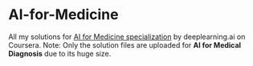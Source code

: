 # AI-for-Medicine
All my solutions for [AI for Medicine specialization](https://www.coursera.org/learn/ai-for-medical-treatment) by deeplearning.ai on Coursera. Note: Only the solution files are
uploaded for **AI for Medical Diagnosis** due to its huge size.
